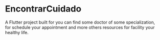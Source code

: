 # EncontrarCuidado

A Flutter project built for you can find some doctor of some specialization, for schedule your appointment and more others resources for facility your healthy life.